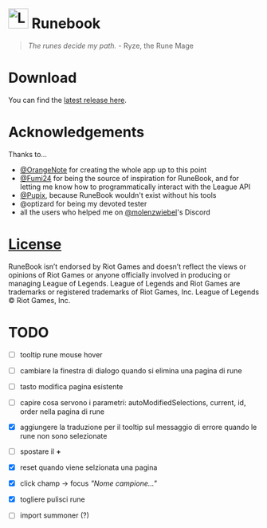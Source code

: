 # <img src="https://raw.githubusercontent.com/Soundofdarkness/Runebook/master/img/logo.png" width="40" height="40" alt="Logo"> Runebook

> _The runes decide my path._ - Ryze, the Rune Mage

# Download

You can find the [latest release here](https://github.com/Soundofdarkness/RuneBook/releases/latest).

# Acknowledgements

Thanks to...

- [@OrangeNote](https://github.com/OrangeNote) for creating the whole app up to this point
- [@Fumi24](https://github.com/Fumi24) for being the source of inspiration for RuneBook, and for letting me know how to programmatically interact with the League API
- [@Pupix](https://github.com/Pupix), because RuneBook wouldn't exist without his tools
- @optizard for being my devoted tester
- all the users who helped me on [@molenzwiebel](https://github.com/molenzwiebel)'s Discord

# [License](https://github.com/Soundofdarkness/RuneBook/tree/master/LICENSE)

RuneBook isn’t endorsed by Riot Games and doesn’t reflect the views or opinions of Riot Games or anyone officially involved in producing or managing League of Legends. League of Legends and Riot Games are trademarks or registered trademarks of Riot Games, Inc. League of Legends © Riot Games, Inc.

# TODO

- [ ] tooltip rune mouse hover
- [ ] cambiare la finestra di dialogo quando si elimina una pagina di rune
- [ ] tasto modifica pagina esistente
- [ ] capire cosa servono i parametri: autoModifiedSelections, current, id, order nella pagina di rune
- [x] aggiungere la traduzione per il tooltip sul messaggio di errore quando le rune non sono selezionate
- [ ] spostare il **+**
- [x] reset quando viene selzionata una pagina
- [x] click champ -> focus _"Nome campione..."_
- [x] togliere pulisci rune

- [ ] import summoner (?)
